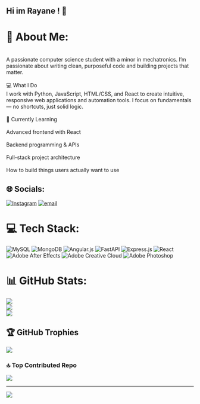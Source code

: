 ## Hi im Rayane ! 👋
# 💫 About Me:
<br>A passionate computer science student with a minor in mechatronics. I’m passionate about writing clean, purposeful code and building projects that matter.<br><br>💻 What I Do<br>I work with Python, JavaScript, HTML/CSS, and React to create intuitive, responsive web applications and automation tools. I focus on fundamentals — no shortcuts, just solid logic.<br><br>🚀 Currently Learning<br><br>Advanced frontend with React<br><br>Backend programming & APIs<br><br>Full-stack project architecture<br><br>How to build things users actually want to use


## 🌐 Socials:
[![Instagram](https://img.shields.io/badge/Instagram-%23E4405F.svg?logo=Instagram&logoColor=white)](https://instagram.com/_rayane_oub) [![email](https://img.shields.io/badge/Email-D14836?logo=gmail&logoColor=white)](mailto:rayaneoubassou@gmail.com) 

# 💻 Tech Stack:
![MySQL](https://img.shields.io/badge/mysql-4479A1.svg?style=for-the-badge&logo=mysql&logoColor=white) ![MongoDB](https://img.shields.io/badge/MongoDB-%234ea94b.svg?style=for-the-badge&logo=mongodb&logoColor=white) ![Angular.js](https://img.shields.io/badge/angular.js-%23E23237.svg?style=for-the-badge&logo=angularjs&logoColor=white) ![FastAPI](https://img.shields.io/badge/FastAPI-005571?style=for-the-badge&logo=fastapi) ![Express.js](https://img.shields.io/badge/express.js-%23404d59.svg?style=for-the-badge&logo=express&logoColor=%2361DAFB) ![React](https://img.shields.io/badge/react-%2320232a.svg?style=for-the-badge&logo=react&logoColor=%2361DAFB) ![Adobe After Effects](https://img.shields.io/badge/Adobe%20After%20Effects-9999FF.svg?style=for-the-badge&logo=Adobe%20After%20Effects&logoColor=white) ![Adobe Creative Cloud](https://img.shields.io/badge/Adobe%20Creative%20Cloud-DA1F26.svg?style=for-the-badge&logo=Adobe%20Creative%20Cloud&logoColor=white) ![Adobe Photoshop](https://img.shields.io/badge/adobe%20photoshop-%2331A8FF.svg?style=for-the-badge&logo=adobe%20photoshop&logoColor=white)
# 📊 GitHub Stats:
![](https://github-readme-stats.vercel.app/api?username=rayane-oubassou&theme=dark&hide_border=false&include_all_commits=true&count_private=true)<br/>
![](https://nirzak-streak-stats.vercel.app/?user=rayane-oubassou&theme=dark&hide_border=false)<br/>
![](https://github-readme-stats.vercel.app/api/top-langs/?username=rayane-oubassou&theme=dark&hide_border=false&include_all_commits=true&count_private=true&layout=compact)

## 🏆 GitHub Trophies
![](https://github-profile-trophy.vercel.app/?username=rayane-oubassou&theme=synthwave&no-frame=true&no-bg=false&margin-w=4)

### 🔝 Top Contributed Repo
![](https://github-contributor-stats.vercel.app/api?username=rayane-oubassou&limit=5&theme=shadow_blue&combine_all_yearly_contributions=true)

---
[![](https://visitcount.itsvg.in/api?id=rayane-oubassou&icon=0&color=0)](https://visitcount.itsvg.in)

<!-- Proudly created with GPRM ( https://gprm.itsvg.in ) -->


<!--
**rayane-oubassou/rayane-oubassou** is a ✨ _special_ ✨ repository because its `README.md` (this file) appears on your GitHub profile.

Here are some ideas to get you started:

- 🔭 I’m currently working on ...
- 🌱 I’m currently learning ...
- 👯 I’m looking to collaborate on ...
- 🤔 I’m looking for help with ...
- 💬 Ask me about ...
- 📫 How to reach me: ...
- 😄 Pronouns: ...
- ⚡ Fun fact: ...
-->
